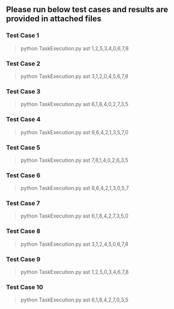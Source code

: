 ## Please run below test cases and results are provided in attached files

### Test Case 1
> python TaskExecution.py ast 1,2,5,3,4,0,6,7,8

### Test Case 2
> python TaskExecution.py ast 3,1,2,0,4,5,6,7,8

### Test Case 3
> python TaskExecution.py ast 6,1,8,4,0,2,7,3,5

### Test Case 4
> python TaskExecution.py ast 8,6,4,2,1,3,5,7,0

### Test Case 5
> python TaskExecution.py ast 7,8,1,4,0,2,6,3,5

### Test Case 6
> python TaskExecution.py ast 8,6,4,2,1,3,0,5,7

### Test Case 7
> python TaskExecution.py ast 6,1,8,4,2,7,3,5,0

### Test Case 8
> python TaskExecution.py ast 3,1,2,4,5,0,6,7,8

### Test Case 9
> python TaskExecution.py ast 1,2,5,0,3,4,6,7,8

### Test Case 10
> python TaskExecution.py ast 6,1,8,4,2,7,0,3,5
